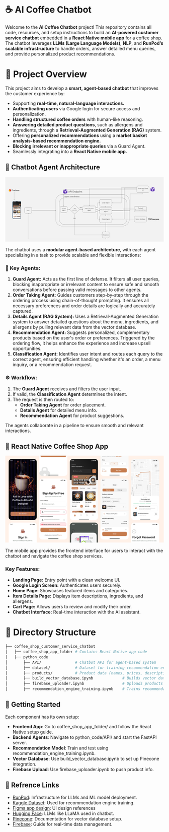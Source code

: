 
# ☕️ AI Coffee Chatbot 

Welcome to the **AI Coffee Chatbot** project! This repository contains all code, resources, and setup instructions to build an **AI-powered customer service chatbot** embedded in a **React Native mobile app** for a coffee shop. The chatbot leverages **LLMs (Large Language Models)**, **NLP**, and **RunPod’s scalable infrastructure** to handle orders, answer detailed menu queries, and provide personalized product recommendations.

# 🎯 Project Overview
This project aims to develop a **smart, agent-based chatbot** that improves the customer experience by:
* Supporting **real-time, natural-language interactions.**
* **Authenticating users** via Google login for secure access and personalization.
* **Handling structured coffee orders** with human-like reasoning.
* **Answering detailed product questions**, such as allergens and ingredients, through a **Retrieval-Augmented Generation (RAG)** system.
* Offering **personalized recommendations** using a **market basket analysis-based recommendation engine.**
* **Blocking irrelevant or inappropriate queries** via a Guard Agent.
* Seamlessly integrating into a **React Native mobile app.**


## 🧠 Chatbot Agent Architecture
![Coffee Shop Agent Architecture](./images/chatbot_agent_architecture.jpg)

The chatbot uses a **modular agent-based architecture**, with each agent specializing in a task to provide scalable and flexible interactions:

### 🤖 Key Agents:
1. **Guard Agent:**
Acts as the first line of defense. It filters all user queries, blocking inappropriate or irrelevant content to ensure safe and smooth conversations before passing valid messages to other agents.
2. **Order Taking Agent:**
Guides customers step-by-step through the ordering process using chain-of-thought prompting. It ensures all necessary preferences and order details are logically and accurately captured.
3. **Details Agent (RAG System):**
Uses a Retrieval-Augmented Generation system to answer detailed questions about the menu, ingredients, and allergens by pulling relevant data from the vector database.
4. **Recommendation Agent:**
Suggests personalized, complementary products based on the user's order or preferences. Triggered by the ordering flow, it helps enhance the experience and increase upsell opportunities.
5. **Classification Agent:**
Identifies user intent and routes each query to the correct agent, ensuring efficient handling whether it's an order, a menu inquiry, or a recommendation request.

### ⚙️ Workflow:
1. The **Guard Agent** receives and filters the user input.
2. If valid, the **Classification Agent** determines the intent.
3. The request is then routed to:
    * **Order Taking Agent** for order placement.
    * **Details Agent** for detailed menu info.
    * **Recommendation Agent** for product suggestions.

The agents collaborate in a pipeline to ensure smooth and relevant interactions.

## 📱 React Native Coffee Shop App
![Coffee Shop Agent Architecture](./images/mobile_app.png)

The mobile app provides the frontend interface for users to interact with the chatbot and navigate the coffee shop services.

### Key Features:
* **Landing Page:** Entry point with a clean welcome UI.
* **Google Login Screen:** Authenticates users securely.
* **Home Page:** Showcases featured items and categories.
* **Item Details Page:** Displays item descriptions, ingredients, and allergens.
* **Cart Page:** Allows users to review and modify their order.
* **Chatbot Interface:** Real-time interaction with the AI assistant.

# 📂 Directory Structure
```bash
├── coffee_shop_customer_service_chatbot
│   ├── coffee_shop_app_folder # Contains React Native app code   
│   ├── python_code
│       ├── API/               # Chatbot API for agent-based system
│       ├── dataset/           # Dataset for training recommendation engine    
│       ├── products/          # Product data (names, prices, descriptions, images)   
│       ├── build_vector_database.ipynb             # Builds vector database for RAG model   
│       ├── firebase_uploader.ipynb                 # Uploads products to Firebase    
│       ├── recommendation_engine_training.ipynb    # Trains recommendation engine 
```

## 🚀 Getting Started
Each component has its own setup:
* **Frontend App**: Go to coffee_shop_app_folder/ and follow the React Native setup guide.
* **Backend Agents**: Navigate to python_code/API/ and start the FastAPI server.
* **Recommendation Model**: Train and test using recommendation_engine_training.ipynb.
* **Vector Database**: Use build_vector_database.ipynb to set up Pinecone integration.
* **Firebase Upload**: Use firebase_uploader.ipynb to push product info.

## 🔗 Refrence Links
* [RunPod](https://www.runpod.io/): Infrastructure for LLMs and ML model deployment.
* [Kaggle Dataset](https://www.kaggle.com/datasets/ylchang/coffee-shop-sample-data-1113): Used for recommendation engine training.
* [Figma app design](https://www.figma.com/design/podRhcMpeDWmsiGUHQAc9E/SS2-CoffeeShop?node-id=0-1&t=USTzIOO0UYuQk4xk-1): UI design references
* [Hugging Face](https://huggingface.co/meta-llama/Llama-3.1-8B-Instruct): LLMs like LLaMA used in chatbot.
* [Pinecone](https://docs.pinecone.io/guides/get-started/quickstart): Documentation for vector database setup.
* [Firebase](https://firebase.google.com/docs): Guide for real-time data management.
